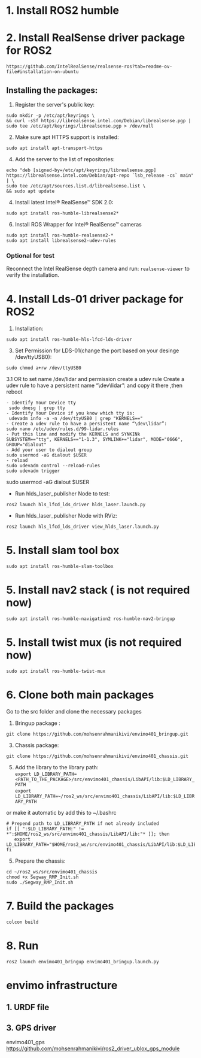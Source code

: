 # 1. Install ROS2 humble
# 2. Install RealSense driver package for ROS2
```
https://github.com/IntelRealSense/realsense-ros?tab=readme-ov-file#installation-on-ubuntu
```
## Installing the packages:
1. Register the server's public key:
```
sudo mkdir -p /etc/apt/keyrings \
&& curl -sSf https://librealsense.intel.com/Debian/librealsense.pgp | sudo tee /etc/apt/keyrings/librealsense.pgp > /dev/null
```

2. Make sure apt HTTPS support is installed:
```
sudo apt install apt-transport-https
```
4. Add the server to the list of repositories:
```
echo "deb [signed-by=/etc/apt/keyrings/librealsense.pgp] https://librealsense.intel.com/Debian/apt-repo `lsb_release -cs` main" | \
sudo tee /etc/apt/sources.list.d/librealsense.list \
&& sudo apt update
```

4. Install latest Intel® RealSense™ SDK 2.0:  
  ```
sudo apt install ros-humble-librealsense2*
```

6. Install ROS Wrapper for Intel® RealSense™ cameras  
 ```
sudo apt install ros-humble-realsense2-*
sudo apt install librealsense2-udev-rules

```

  ### Optional for test
Reconnect the Intel RealSense depth camera and run: `realsense-viewer` to verify the installation.


# 4. Install Lds-01 driver package for ROS2
1. Installation:  
  ```
sudo apt install ros-humble-hls-lfcd-lds-driver
```
  
3. Set Permission for LDS-01(change the port based on your desinge /dev/ttyUSB0):  
  ```
sudo chmod a+rw /dev/ttyUSB0
```
3.1 OR to set name /dev/lidar and permission create a udev rule 
Create a udev rule to have a persistent name “\dev\lidar”:
 and copy it there ,then reboot
```
- Identify Your Device tty
 sudo dmesg | grep tty
- Identify Your Device if you know which tty is:
 udevadm info -a -n /dev/ttyUSB0 | grep "KERNELS=="
- Create a udev rule to have a persistent name “\dev\lidar”:
sudo nano /etc/udev/rules.d/99-lidar.rules
- Put this line and modify the KERNELS and SYNKINk
SUBSYSTEM=="tty", KERNELS=="1-1.3", SYMLINK+="lidar", MODE="0666", GROUP="dialout"
- Add your user to dialout group
sudo usermod -aG dialout $USER
- reload
sudo udevadm control --reload-rules
sudo udevadm trigger

```


sudo usermod -aG dialout $USER

- Run hlds_laser_publisher Node to test:  
```
ros2 launch hls_lfcd_lds_driver hlds_laser.launch.py
```
  
- Run hlds_laser_publisher Node with RViz:  
```
ros2 launch hls_lfcd_lds_driver view_hlds_laser.launch.py

```
# 5. Install slam tool box

```
sudo apt install ros-humble-slam-toolbox
```
# 5. Install nav2 stack ( is not required now)

```
sudo apt install ros-humble-navigation2 ros-humble-nav2-bringup
```

# 5. Install twist mux (is not required now)
```
sudo apt install ros-humble-twist-mux
```

# 6. Clone both main packages
Go to the src folder and clone the necessary packages
1. Bringup package :  
```
git clone https://github.com/mohsenrahmanikivi/envimo401_bringup.git
```


3. Chassis package:  
 ```
git clone https://github.com/mohsenrahmanikivi/envimo401_chassis.git
```

5. Add the library to the library path:  
 `export LD_LIBRARY_PATH=<PATH_TO_THE_PACKAGE>/src/envimo401_chassis/LibAPI/lib:$LD_LIBRARY_PATH`  
 `export LD_LIBRARY_PATH=~/ros2_ws/src/envimo401_chassis/LibAPI/lib:$LD_LIBRARY_PATH`

or make it automatic by add this to ~/.bashrc
 ```
# Prepend path to LD_LIBRARY_PATH if not already included
if [[ ":$LD_LIBRARY_PATH:" != *":$HOME/ros2_ws/src/envimo401_chassis/LibAPI/lib:"* ]]; then
    export LD_LIBRARY_PATH="$HOME/ros2_ws/src/envimo401_chassis/LibAPI/lib:$LD_LIBRARY_PATH"
fi
 ```
5. Prepare the chassis:
 ```
cd ~/ros2_ws/src/envimo401_chassis
chmod +x Segway_RMP_Init.sh
sudo ./Segway_RMP_Init.sh
```


# 7. Build the packages    

 `colcon build`

 
 # 8. Run   
 
 `ros2 launch envimo401_bringup envimo401_bringup.launch.py`
 

# envimo infrastructure
## 1. URDF file
## 3. GPS driver
envimo401_gps
https://github.com/mohsenrahmanikivi/ros2_driver_ublox_gps_module



